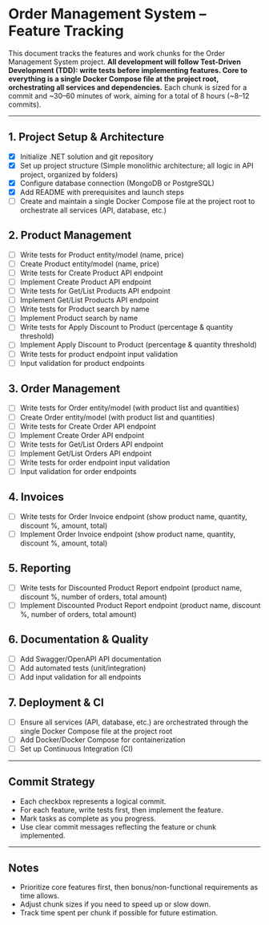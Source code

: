 # Order Management System – Feature Tracking

This document tracks the features and work chunks for the Order Management System project. **All development will follow Test-Driven Development (TDD): write tests before implementing features. Core to everything is a single Docker Compose file at the project root, orchestrating all services and dependencies.** Each chunk is sized for a commit and ~30–60 minutes of work, aiming for a total of 8 hours (~8–12 commits).

---

## 1. Project Setup & Architecture
- [x] Initialize .NET solution and git repository
- [x] Set up project structure (Simple monolithic architecture; all logic in API project, organized by folders)
- [x] Configure database connection (MongoDB or PostgreSQL)
- [x] Add README with prerequisites and launch steps
- [ ] Create and maintain a single Docker Compose file at the project root to orchestrate all services (API, database, etc.)

## 2. Product Management
- [ ] Write tests for Product entity/model (name, price)
- [ ] Create Product entity/model (name, price)
- [ ] Write tests for Create Product API endpoint
- [ ] Implement Create Product API endpoint
- [ ] Write tests for Get/List Products API endpoint
- [ ] Implement Get/List Products API endpoint
- [ ] Write tests for Product search by name
- [ ] Implement Product search by name
- [ ] Write tests for Apply Discount to Product (percentage & quantity threshold)
- [ ] Implement Apply Discount to Product (percentage & quantity threshold)
- [ ] Write tests for product endpoint input validation
- [ ] Input validation for product endpoints

## 3. Order Management
- [ ] Write tests for Order entity/model (with product list and quantities)
- [ ] Create Order entity/model (with product list and quantities)
- [ ] Write tests for Create Order API endpoint
- [ ] Implement Create Order API endpoint
- [ ] Write tests for Get/List Orders API endpoint
- [ ] Implement Get/List Orders API endpoint
- [ ] Write tests for order endpoint input validation
- [ ] Input validation for order endpoints

## 4. Invoices
- [ ] Write tests for Order Invoice endpoint (show product name, quantity, discount %, amount, total)
- [ ] Implement Order Invoice endpoint (show product name, quantity, discount %, amount, total)

## 5. Reporting
- [ ] Write tests for Discounted Product Report endpoint (product name, discount %, number of orders, total amount)
- [ ] Implement Discounted Product Report endpoint (product name, discount %, number of orders, total amount)

## 6. Documentation & Quality
- [ ] Add Swagger/OpenAPI API documentation
- [ ] Add automated tests (unit/integration)
- [ ] Add input validation for all endpoints

## 7. Deployment & CI
- [ ] Ensure all services (API, database, etc.) are orchestrated through the single Docker Compose file at the project root
- [ ] Add Docker/Docker Compose for containerization
- [ ] Set up Continuous Integration (CI)

---

## Commit Strategy
- Each checkbox represents a logical commit.
- For each feature, write tests first, then implement the feature.
- Mark tasks as complete as you progress.
- Use clear commit messages reflecting the feature or chunk implemented.

---

## Notes
- Prioritize core features first, then bonus/non-functional requirements as time allows.
- Adjust chunk sizes if you need to speed up or slow down.
- Track time spent per chunk if possible for future estimation.
